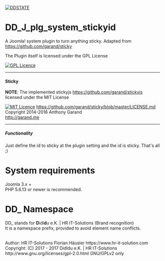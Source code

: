 [![DDSTATE](https://img.shields.io/badge/status-ALPHA-red.svg?style=flat)](https://img.shields.io/badge/status-ALPHA-red.svg?style=flat)

# DD_J_plg_system_stickyid
A Joomla! system plugin to turn anything sticky. Adapted from https://github.com/garand/sticky

The Plugin itself is licensed under the GPL License

[![GPL Licence](https://badges.frapsoft.com/os/gpl/gpl.png?v=102)](https://opensource.org/licenses/GPL-2.0/)

-----
#### Sticky

**NOTE**: The implemented stickyjs https://github.com/garand/stickyis licensed under the MIT License

[![MIT Licence](https://badges.frapsoft.com/os/mit/mit.png?v=103)](https://opensource.org/licenses/mit-license.php) https://github.com/garand/sticky/blob/master/LICENSE.md <br>
Copyright 2014-2016 Anthony Garand<br>
http://garand.me

-----

##### Functionality
Just define the id to sticky at the plugin setting and the id is sticky.
That's all ;)

# System requirements
Joomla 3.x +                                                                                <br>
PHP 5.6.13 or newer is recommended.

# DD_ Namespace
DD_ stands for  **D**idl**d**u e.K. | HR IT-Solutions (Brand recognition)                   <br>
It is a namespace prefix, provided to avoid element name conflicts.

<br>
Author: HR IT-Solutions Florian Häusler https://www.hr-it-solution.com                      <br>
Copyright: (C) 2017 - 2017 Didldu e.K. | HR IT-Solutions                                    <br>
http://www.gnu.org/licenses/gpl-2.0.html GNU/GPLv2 only